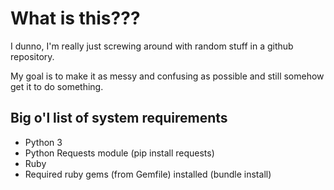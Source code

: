 # What is this???
I dunno, I'm really just screwing around with random stuff in a github
repository.

My goal is to make it as messy and confusing as possible and still somehow get
it to do something.

## Big o'l list of system requirements

 * Python 3
 * Python Requests module (pip install requests)
 * Ruby
 * Required ruby gems (from Gemfile) installed (bundle install)
